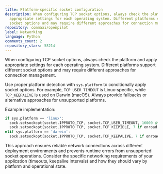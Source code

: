 ```yaml
---
title: Platform-specific socket configuration
description: When configuring TCP socket options, always check the platform and apply
  appropriate settings for each operating system. Different platforms support different
  socket options and may require different approaches for connection management.
repository: commaai/openpilot
label: Networking
language: Python
comments_count: 2
repository_stars: 58214
---
```


When configuring TCP socket options, always check the platform and apply appropriate settings for each operating system. Different platforms support different socket options and may require different approaches for connection management.

Use proper platform detection with `sys.platform` to conditionally apply socket options. For example, `TCP_USER_TIMEOUT` is Linux-specific, while `TCP_KEEPALIVE` is used on Darwin (macOS). Always provide fallbacks or alternative approaches for unsupported platforms.

Example implementation:
```python
if sys.platform == 'linux':
  sock.setsockopt(socket.IPPROTO_TCP, socket.TCP_USER_TIMEOUT, 16000 if onroad else 0)
  sock.setsockopt(socket.IPPROTO_TCP, socket.TCP_KEEPIDLE, 7 if onroad else 30)
elif sys.platform == 'darwin':
  sock.setsockopt(socket.IPPROTO_TCP, socket.TCP_KEEPALIVE, 7 if onroad else 30)
```

This approach ensures reliable network connections across different deployment environments and prevents runtime errors from unsupported socket operations. Consider the specific networking requirements of your application (timeouts, keepalive intervals) and how they should vary by platform and operational state.